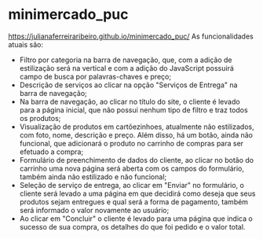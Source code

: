 # minimercado_puc
https://julianaferreiraribeiro.github.io/minimercado_puc/
As funcionalidades atuais são:

- Filtro por categoria na barra de navegação, que, com a adição de estilização será na vertical e com a adição do JavaScript possuirá campo de busca por palavras-chaves e preço;
- Descrição de serviços ao clicar na opção "Serviços de Entrega" na barra de navegação;
- Na barra de navegação, ao clicar no título do site, o cliente é levado para a página inicial, que não possui nenhum tipo de filtro e traz todos os produtos;
- Visualização de produtos em cartõezinhoes, atualmente não estilizados, com foto, nome, descrição e preço. Além disso, há um botão, ainda não funcional, que adicionará o produto no carrinho de compras para ser efetuado a compra;
- Formulário de preenchimento de dados do cliente, ao clicar no botão do carrinho uma nova página será aberta com os campos do formulário, também ainda não estilizado e não funcional;
- Seleção de serviço de entrega, ao clicar em "Enviar" no formulário, o cliente será levado a uma página em que decidirá como deseja que seus produtos sejam entregues e qual será a forma de pagamento, também será informado o valor novamente ao usuário;
- Ao clicar em "Concluir" o cliente é levado para uma página que indica o sucesso de sua compra, os detalhes do que foi pedido e o valor total.
